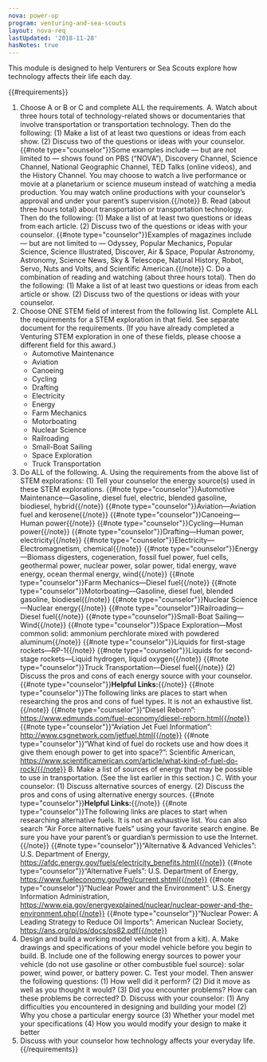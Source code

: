 ```yaml
---
nova: power-up
program: venturing-and-sea-scouts
layout: nova-req
lastUpdated: '2018-11-28'
hasNotes: true
---
```


This module is designed to help Venturers or Sea Scouts explore how technology affects their life each day.

{{#requirements}}
1. Choose A or B or C and complete ALL the requirements.
    A. Watch about three hours total of technology-related shows or documentaries that involve transportation or transportation technology. Then do the following:
        (1) Make a list of at least two questions or ideas from each show.
        (2) Discuss two of the questions or ideas with your counselor.
        {{#note type="counselor"}}Some examples include — but are not limited to — shows found on PBS (“NOVA”), Discovery Channel, Science Channel, National Geographic Channel, TED Talks (online videos), and the History Channel. You may choose to watch a live performance or movie at a planetarium or science museum instead of watching a media production. You may watch online productions with your counselor’s approval and under your parent’s supervision.{{/note}}
    B. Read (about three hours total) about transportation or transportation technology. Then do the following:
        (1) Make a list of at least two questions or ideas from each article.
        (2) Discuss two of the questions or ideas with your counselor.
        {{#note type="counselor"}}Examples of magazines include — but are not limited to — Odyssey, Popular Mechanics, Popular Science, Science Illustrated, Discover, Air & Space, Popular Astronomy, Astronomy, Science News, Sky & Telescope, Natural History, Robot, Servo, Nuts and Volts, and Scientific American.{{/note}}
    C. Do a combination of reading and watching (about three hours total). Then do the following:
        (1) Make a list of at least two questions or ideas from each article or show.
        (2) Discuss two of the questions or ideas with your counselor.
2. Choose ONE STEM field of interest from the following list. Complete ALL the requirements for a STEM exploration in that field. See separate document for the requirements. (If you have already completed a Venturing STEM exploration in one of these fields, please choose a different field for this award.)
    * Automotive Maintenance
    * Aviation
    * Canoeing
    * Cycling
    * Drafting
    * Electricity
    * Energy
    * Farm Mechanics
    * Motorboating
    * Nuclear Science
    * Railroading
    * Small-Boat Sailing
    * Space Exploration
    * Truck Transportation
3. Do ALL of the following.
    A. Using the requirements from the above list of STEM explorations:
        (1) Tell your counselor the energy source(s) used in these STEM explorations.
            {{#note type="counselor"}}Automotive Maintenance—Gasoline, diesel fuel, electric, blended gasoline, biodiesel, hybrid{{/note}}
            {{#note type="counselor"}}Aviation—Aviation fuel and kerosene{{/note}}
            {{#note type="counselor"}}Canoeing—Human power{{/note}}
            {{#note type="counselor"}}Cycling—Human power{{/note}}
            {{#note type="counselor"}}Drafting—Human power, electricity{{/note}}
            {{#note type="counselor"}}Electricity—Electromagnetism, chemical{{/note}}
            {{#note type="counselor"}}Energy—Biomass digesters, cogeneration, fossil fuel power, fuel cells, geothermal power, nuclear power, solar power, tidal energy, wave energy, ocean thermal energy, wind{{/note}}
            {{#note type="counselor"}}Farm Mechanics—Diesel fuel{{/note}}
            {{#note type="counselor"}}Motorboating—Gasoline, diesel fuel, blended gasoline, biodiesel{{/note}}
            {{#note type="counselor"}}Nuclear Science—Nuclear energy{{/note}}
            {{#note type="counselor"}}Railroading—Diesel fuel{{/note}}
            {{#note type="counselor"}}Small-Boat Sailing—Wind{{/note}}
            {{#note type="counselor"}}Space Exploration—Most common solid: ammonium perchlorate mixed with powdered aluminum{{/note}}
                {{#note type="counselor"}}Liquids for first-stage rockets—RP-1{{/note}}
                {{#note type="counselor"}}Liquids for second-stage rockets—Liquid hydrogen, liquid oxygen{{/note}}
            {{#note type="counselor"}}Truck Transportation—Diesel fuel{{/note}}
        (2) Discuss the pros and cons of each energy source with your counselor.
            {{#note type="counselor"}}**Helpful Links:**{{/note}}
            {{#note type="counselor"}}The following links are places to start when researching the pros and cons of fuel types. It is not an exhaustive list.{{/note}}
            {{#note type="counselor"}}“Diesel Reborn”: https://www.edmunds.com/fuel-economy/diesel-reborn.html{{/note}}
            {{#note type="counselor"}}“Aviation Jet Fuel Information”: http://www.csgnetwork.com/jetfuel.html{{/note}}
            {{#note type="counselor"}}“What kind of fuel do rockets use and how does it give them enough power to get into space?”: Scientific American, https://www.scientificamerican.com/article/what-kind-of-fuel-do-rock/{{/note}}
    B. Make a list of sources of energy that may be possible to use in transportation. (See the list earlier in this section.)
    C. With your counselor:
        (1) Discuss alternative sources of energy.
        (2) Discuss the pros and cons of using alternative energy sources.
            {{#note type="counselor"}}**Helpful Links:**{{/note}}
            {{#note type="counselor"}}The following links are places to start when researching alternative fuels. It is not an exhaustive list. You can also search “Air Force alternative fuels” using your favorite search engine. Be sure you have your parent’s or guardian’s permission to use the Internet.{{/note}}
            {{#note type="counselor"}}“Alternative & Advanced Vehicles”: U.S. Department of Energy, https://afdc.energy.gov/fuels/electricity_benefits.html{{/note}}
            {{#note type="counselor"}}“Alternative Fuels”: U.S. Department of Energy, https://www.fueleconomy.gov/feg/current.shtml{{/note}}
            {{#note type="counselor"}}“Nuclear Power and the Environment”: U.S. Energy Information Administration, https://www.eia.gov/energyexplained/nuclear/nuclear-power-and-the-environment.php{{/note}}
            {{#note type="counselor"}}“Nuclear Power: A Leading Strategy to Reduce Oil Imports”: American Nuclear Society, https://ans.org/pi/ps/docs/ps82.pdf{{/note}}
4. Design and build a working model vehicle (not from a kit).
    A. Make drawings and specifications of your model vehicle before you begin to build.
    B. Include one of the following energy sources to power your vehicle (do not use gasoline or other combustible fuel source): solar power, wind power, or battery power.
    C. Test your model. Then answer the following questions:
        (1) How well did it perform?
        (2) Did it move as well as you thought it would?
        (3) Did you encounter problems? How can these problems be corrected?
    D. Discuss with your counselor:
        (1) Any difficulties you encountered in designing and building your model
        (2) Why you chose a particular energy source
        (3) Whether your model met your specifications
        (4) How you would modify your design to make it better
5. Discuss with your counselor how technology affects your everyday life.
{{/requirements}}
